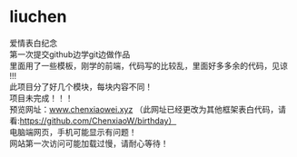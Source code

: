 # liuchen
爱情表白纪念  
第一次提交github边学git边做作品   
里面用了一些模板，刚学的前端，代码写的比较乱，里面好多多余的代码，见谅 !!!    
此项目分了好几个模块，每块内容不同！                
项目未完成！！！                 
预览网址：www.chenxiaowei.xyz  （此网址已经更改为其他框架表白代码，请看:https://github.com/ChenxiaoW/birthday）     
电脑端网页，手机可能显示有问题！     
网站第一次访问可能加载过慢，请耐心等待！     
   
